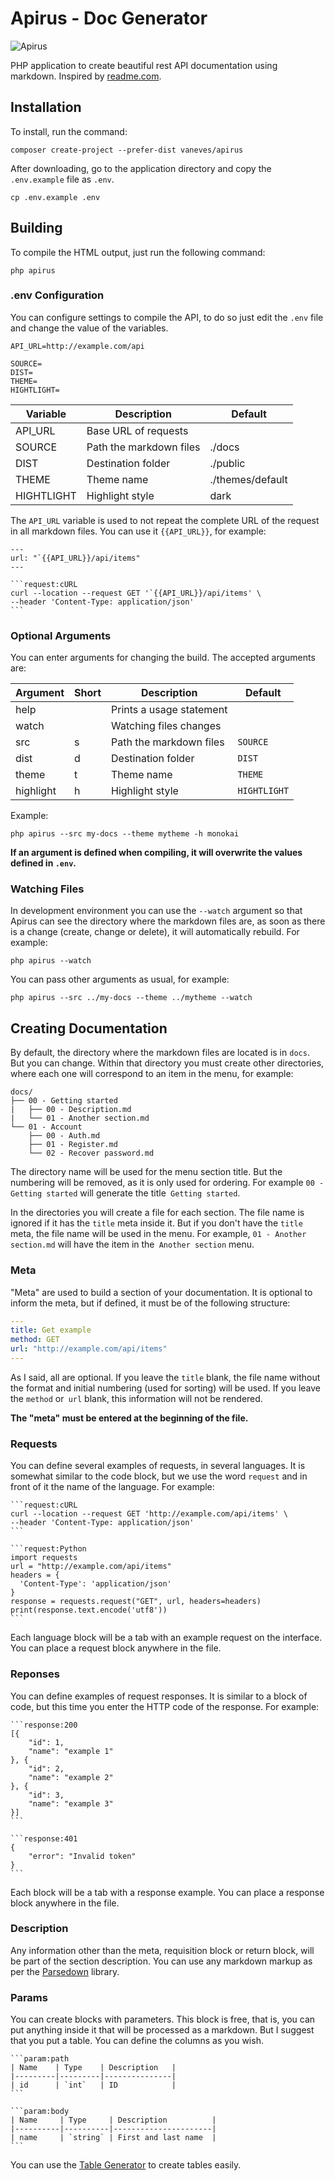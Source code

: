 # Apirus - Doc Generator

![Apirus](https://user-images.githubusercontent.com/146581/82272220-50305680-9950-11ea-92d5-38cbe914d98f.png)

PHP application to create beautiful rest API documentation using markdown. Inspired by [readme.com](https://readme.com/).

## Installation

To install, run the command:

```
composer create-project --prefer-dist vaneves/apirus
```

After downloading, go to the application directory and copy the `.env.example` file as `.env`.

```
cp .env.example .env
```

## Building

To compile the HTML output, just run the following command:

```
php apirus
```

### .env Configuration

You can configure settings to compile the API, to do so just edit the `.env` file and change the value of the variables.

```
API_URL=http://example.com/api

SOURCE=
DIST=
THEME=
HIGHTLIGHT=
```

| Variable   | Description             | Default          |
|------------|-------------------------|------------------|
| API_URL    | Base URL of requests    |                  |
| SOURCE     | Path the markdown files | ./docs           |
| DIST       | Destination folder      | ./public         |
| THEME      | Theme name              | ./themes/default |
| HIGHTLIGHT | Highlight style         | dark             |

The `API_URL` variable is used to not repeat the complete URL of the request in all markdown files. You can use it `{{API_URL}}`, for example:

````
---
url: "`{{API_URL}}/api/items"
---

```request:cURL
curl --location --request GET '`{{API_URL}}/api/items' \
--header 'Content-Type: application/json' 
```
````

### Optional Arguments

You can enter arguments for changing the build. The accepted arguments are:

| Argument  | Short | Description              | Default      |
|-----------|-------|--------------------------|--------------|
| help      |       | Prints a usage statement |              |
| watch     |       | Watching files changes   |              |
| src       | s     | Path the markdown files  | `SOURCE`     |
| dist      | d     | Destination folder       | `DIST`       |
| theme     | t     | Theme name               | `THEME`      |
| highlight | h     | Highlight style          | `HIGHTLIGHT` |

Example:

```
php apirus --src my-docs --theme mytheme -h monokai
```

**If an argument is defined when compiling, it will overwrite the values defined in `.env`.**

### Watching Files

In development environment you can use the `--watch` argument so that Apirus can see the directory where the markdown files are, as soon as there is a change (create, change or delete), it will automatically rebuild. For example:

```
php apirus --watch
```

You can pass other arguments as usual, for example:

```
php apirus --src ../my-docs --theme ../mytheme --watch
```

## Creating Documentation

By default, the directory where the markdown files are located is in `docs`. But you can change. Within that directory you must create other directories, where each one will correspond to an item in the menu, for example:

```
docs/
├── 00 - Getting started
|   ├── 00 - Description.md
|   └── 01 - Another section.md
└── 01 - Account
    ├── 00 - Auth.md
    ├── 01 - Register.md
    └── 02 - Recover password.md
```

The directory name will be used for the menu section title. But the numbering will be removed, as it is only used for ordering. For example `00 - Getting started` will generate the title` Getting started`.

In the directories you will create a file for each section. The file name is ignored if it has the `title` meta inside it. But if you don't have the `title` meta, the file name will be used in the menu. For example, `01 - Another section.md` will have the item in the` Another section` menu.

### Meta

"Meta" are used to build a section of your documentation. It is optional to inform the meta, but if defined, it must be of the following structure:

```yaml
---
title: Get example
method: GET
url: "http://example.com/api/items"
---
```

As I said, all are optional. If you leave the `title` blank, the file name without the format and initial numbering (used for sorting) will be used. If you leave the `method` or` url` blank, this information will not be rendered.

**The "meta" must be entered at the beginning of the file.**

### Requests

You can define several examples of requests, in several languages. It is somewhat similar to the code block, but we use the word `request` and in front of it the name of the language. For example:

````
```request:cURL
curl --location --request GET 'http://example.com/api/items' \
--header 'Content-Type: application/json' 
```
````

````
```request:Python
import requests
url = "http://example.com/api/items"
headers = {
  'Content-Type': 'application/json'
}
response = requests.request("GET", url, headers=headers)
print(response.text.encode('utf8'))
```
````

Each language block will be a tab with an example request on the interface. You can place a request block anywhere in the file.

### Reponses

You can define examples of request responses. It is similar to a block of code, but this time you enter the HTTP code of the response. For example:

````
```response:200
[{
    "id": 1,
    "name": "example 1"
}, {
    "id": 2,
    "name": "example 2"
}, {
    "id": 3,
    "name": "example 3"
}]
```
````

````
```response:401
{
	"error": "Invalid token"
}
```
````

Each block will be a tab with a response example. You can place a response block anywhere in the file.

### Description

Any information other than the meta, requisition block or return block, will be part of the section description. You can use any markdown markup as per the [Parsedown](https://github.com/erusev/parsedown) library.

### Params

You can create blocks with parameters. This block is free, that is, you can put anything inside it that will be processed as a markdown. But I suggest that you put a table. You can define the columns as you wish.

````
```param:path
| Name    | Type    | Description   |
|---------|---------|---------------|
| id      | `int`   | ID            |
```
````

````
```param:body
| Name     | Type     | Description          |
|----------|----------|----------------------|
| name     | `string` | First and last name  |
```
````

You can use the [Table Generator](https://www.tablesgenerator.com/markdown_tables) to create tables easily.